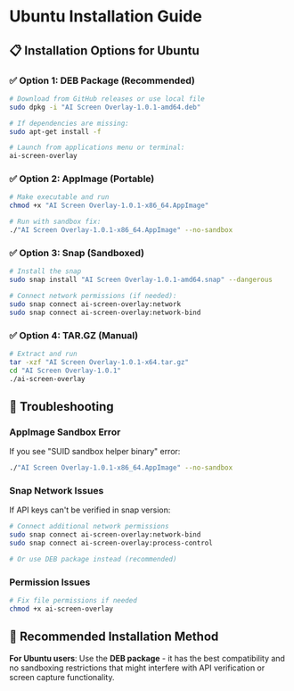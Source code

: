 # Ubuntu Installation Guide

## 📋 Installation Options for Ubuntu

### ✅ Option 1: DEB Package (Recommended)
```bash
# Download from GitHub releases or use local file
sudo dpkg -i "AI Screen Overlay-1.0.1-amd64.deb"

# If dependencies are missing:
sudo apt-get install -f

# Launch from applications menu or terminal:
ai-screen-overlay
```

### ✅ Option 2: AppImage (Portable)
```bash
# Make executable and run
chmod +x "AI Screen Overlay-1.0.1-x86_64.AppImage"

# Run with sandbox fix:
./"AI Screen Overlay-1.0.1-x86_64.AppImage" --no-sandbox
```

### ✅ Option 3: Snap (Sandboxed)
```bash
# Install the snap
sudo snap install "AI Screen Overlay-1.0.1-amd64.snap" --dangerous

# Connect network permissions (if needed):
sudo snap connect ai-screen-overlay:network
sudo snap connect ai-screen-overlay:network-bind
```

### ✅ Option 4: TAR.GZ (Manual)
```bash
# Extract and run
tar -xzf "AI Screen Overlay-1.0.1-x64.tar.gz"
cd "AI Screen Overlay-1.0.1"
./ai-screen-overlay
```

## 🔧 Troubleshooting

### AppImage Sandbox Error
If you see "SUID sandbox helper binary" error:
```bash
./"AI Screen Overlay-1.0.1-x86_64.AppImage" --no-sandbox
```

### Snap Network Issues
If API keys can't be verified in snap version:
```bash
# Connect additional network permissions
sudo snap connect ai-screen-overlay:network-bind
sudo snap connect ai-screen-overlay:process-control

# Or use DEB package instead (recommended)
```

### Permission Issues
```bash
# Fix file permissions if needed
chmod +x ai-screen-overlay
```

## 🎯 Recommended Installation Method

**For Ubuntu users**: Use the **DEB package** - it has the best compatibility and no sandboxing restrictions that might interfere with API verification or screen capture functionality.
